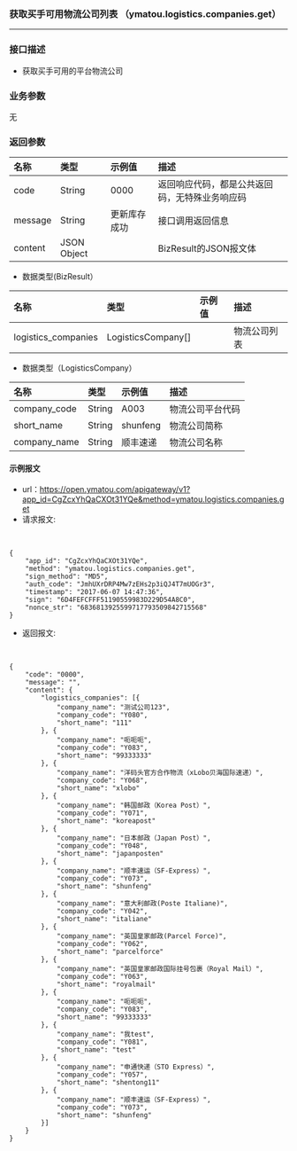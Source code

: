 ### 获取买手可用物流公司列表 （ymatou.logistics.companies.get）

---

### 接口描述

* 获取买手可用的平台物流公司


### 业务参数

无

### 返回参数

| 名称 | 类型 | 示例值 | 描述 |
| :--- | :--- | :--- | :--- |
| code | String | 0000 | 返回响应代码，都是公共返回码，无特殊业务响应码 |
| message | String | 更新库存成功 | 接口调用返回信息 |
| content | JSON Object |  | BizResult的JSON报文体 |

* 数据类型(BizResult）

| 名称 | 类型 | 示例值 | 描述 |
| :--- | :--- | :--- | :--- |
| logistics_companies | LogisticsCompany[] |  | 物流公司列表 |

* 数据类型（LogisticsCompany）

| 名称 | 类型 | 示例值 | 描述 |
| :--- | :--- | :--- | :--- |
| company_code | String | A003 | 物流公司平台代码 |
| short_name | String | shunfeng | 物流公司简称 |
| company_name | String | 顺丰速递 | 物流公司名称 |


#### 示例报文

* url：https://open.ymatou.com/apigateway/v1?app_id=CgZcxYhQaCXOt31YQe&method=ymatou.logistics.companies.get
* 请求报文:    
<br  />


```
{
	"app_id": "CgZcxYhQaCXOt31YQe",
	"method": "ymatou.logistics.companies.get",
	"sign_method": "MD5",
	"auth_code": "JmhUXrDRP4Mw7zEHs2p3iQJ4T7mUOGr3",
	"timestamp": "2017-06-07 14:47:36",
	"sign": "6D4FEFCFFF51190559983D229D54A8C0",
	"nonce_str": "6836813925599717793509842715568"
}
```


* 返回报文:   
<br  />


```
{
	"code": "0000",
	"message": "",
	"content": {
		"logistics_companies": [{
			"company_name": "测试公司123",
			"company_code": "Y080",
			"short_name": "111"
		}, {
			"company_name": "呃呃呃",
			"company_code": "Y083",
			"short_name": "99333333"
		}, {
			"company_name": "洋码头官方合作物流（xLobo贝海国际速递）",
			"company_code": "Y068",
			"short_name": "xlobo"
		}, {
			"company_name": "韩国邮政（Korea Post）",
			"company_code": "Y071",
			"short_name": "koreapost"
		}, {
			"company_name": "日本邮政（Japan Post）",
			"company_code": "Y048",
			"short_name": "japanposten"
		}, {
			"company_name": "顺丰速运（SF-Express）",
			"company_code": "Y073",
			"short_name": "shunfeng"
		}, {
			"company_name": "意大利邮政(Poste Italiane)",
			"company_code": "Y042",
			"short_name": "italiane"
		}, {
			"company_name": "英国皇家邮政(Parcel Force)",
			"company_code": "Y062",
			"short_name": "parcelforce"
		}, {
			"company_name": "英国皇家邮政国际挂号包裹（Royal Mail）",
			"company_code": "Y063",
			"short_name": "royalmail"
		}, {
			"company_name": "呃呃呃",
			"company_code": "Y083",
			"short_name": "99333333"
		}, {
			"company_name": "我test",
			"company_code": "Y081",
			"short_name": "test"
		}, {
			"company_name": "申通快递（STO Express）",
			"company_code": "Y057",
			"short_name": "shentong11"
		}, {
			"company_name": "顺丰速运（SF-Express）",
			"company_code": "Y073",
			"short_name": "shunfeng"
		}]
	}
}
```